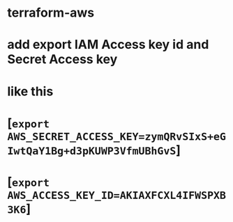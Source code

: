 # terraform-aws
# add export IAM Access key id and Secret Access key
# like this  
# [`export AWS_SECRET_ACCESS_KEY=zymQRvSIxS+eGIwtQaY1Bg+d3pKUWP3VfmUBhGvS`]
# [`export AWS_ACCESS_KEY_ID=AKIAXFCXL4IFWSPXB3K6`]
